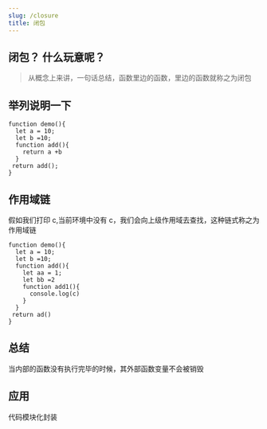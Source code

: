 ```yaml
---
slug: /closure
title: 闭包
---
```


## 闭包？ 什么玩意呢？

> 从概念上来讲，一句话总结，函数里边的函数，里边的函数就称之为闭包

## 举列说明一下

```
function demo(){
  let a = 10;
  let b =10;
  function add(){
    return a +b
  }
 return add();
}
```

## 作用域链

假如我们打印 c,当前环境中没有 c，我们会向上级作用域去查找，这种链式称之为作用域链

```
function demo(){
  let a = 10;
  let b =10;
  function add(){
    let aa = 1;
    let bb =2
    function add1(){
      console.log(c)
    }
  }
 return ad()
}
```

## 总结

当内部的函数没有执行完毕的时候，其外部函数变量不会被销毁

## 应用

代码模块化封装
